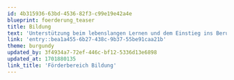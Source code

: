 ```yaml
---
id: 4b315936-63bd-4536-82f3-c99e19e42a4e
blueprint: foerderung_teaser
title: Bildung
text: 'Unterstützung beim lebenslangen Lernen und dem Einstieg ins Berufsleben.'
link: 'entry::bea1a455-6b27-438c-9b37-55be91caa21b'
theme: burgundy
updated_by: 3f4934a7-72ef-446c-bf12-5336d13e6898
updated_at: 1701880135
link_title: 'Förderbereich Bildung'
---
```

